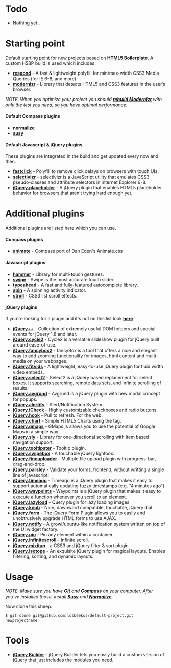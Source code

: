 # Todo

* Nothing yet..

# Starting point
Default starting point for new projects based on **[HTML5 Boilerplate](http://html5boilerplate.com)**.
A custom H5BP build is used which includes:

* **[respond](https://github.com/scottjehl/Respond)** - A fast & lightweight polyfill for min/max-width CSS3 Media Queries (for IE 6-8, and more) 
* **[modernizr](http://modernizr.com/)** - Library that detects HTML5 and CSS3 features in the user’s browser.

_NOTE: When you optimize your project you should **[rebuild Modernizr](http://modernizr.com/download)** with only the test you need, so you have optimal performance._

#### Default Compass plugins
* **[normalize](http://necolas.github.io/normalize.css)**
* **[susy](http://susy.oddbird.net)**

#### Default Javascript & jQuery plugins
These plugins are integrated in the build and get updated every now and then.

* **[fastclick](https://github.com/ftlabs/fastclick)** - Polyfill to remove click delays on browsers with touch UIs.
* **[selectivizr](https://github.com/keithclark/selectivizr)** - selectivizr is a JavaScript utility that emulates CSS3 pseudo-classes and attribute selectors in Internet Explorer 6-8.
* **[jQuery.placeholder](https://github.com/mathiasbynens/jquery-placeholder)** - A jQuery plugin that enables HTML5 placeholder behavior for browsers that aren’t trying hard enough yet.

# Additional plugins
Additional plugins are listed here which you can use.

#### Compass plugins
* **[animate](https://github.com/ericam/compass-animate)** - Compass port of Dan Eden's Animate.css

#### Javascript plugins 

* **[hammer](http://eightmedia.github.io/hammer.js)** - Library for multi-touch gestures.
* **[swipe](https://github.com/bradbirdsall/Swipe)** - Swipe is the most accurate touch slider.
* **[typeahead](https://github.com/twitter/typeahead.js)** - A fast and fully-featured autocomplete library.
* **[spin](https://github.com/fgnass/spin.js)** - A spinning activity indicator.
* **[stroll](https://github.com/hakimel/stroll.js)** - CSS3 list scroll effects.

#### jQuery plugins
If you're looking for a plugin and it's not on this list look **[here](http://www.unheap.com)**.

* **[jQuery++](http://jquerypp.com)** - Collection of extremely useful DOM helpers and special events for jQuery 1.8 and later.
* **[jQuery.cycle2](https://github.com/malsup/cycle2)** - Cycle2 is a versatile slideshow plugin for jQuery built around ease-of-use.
* **[jQuery.fancybox2](https://github.com/fancyapps/fancyBox)** - fancyBox is a tool that offers a nice and elegant way to add zooming functionality for images, html content and multi-media on your webpages.
* **[jQuery.fitvids](https://github.com/davatron5000/FitVids.js)** - A lightweight, easy-to-use jQuery plugin for fluid width video embeds.
* **[jQuery.select2](https://github.com/ivaynberg/select2)** - Select2 is a jQuery based replacement for select boxes. It supports searching, remote data sets, and infinite scrolling of results.
* **[jQuery.avgrund](https://github.com/voronianski/jquery.avgrund.js)** - Avgrund is a jQuery plugin with new modal concept for popups.
* **[jQuery.alertify](https://github.com/fabien-d/alertify.js)** - Alert/Notification System.
* **[jQuery.iCheck](https://github.com/damirfoy/iCheck/)** - Highly customizable checkboxes and radio buttons.
* **[jQuery.hook](https://github.com/jordansinger/Hook.js)** - Pull to refresh. For the web.
* **[jQuery.chart](https://github.com/nnnick/Chart.js)** - Simple HTML5 Charts using the <canvas> tag.
* **[jQuery.gmaps](https://github.com/hpneo/gmaps)** - GMaps.js allows you to use the potential of Google Maps in a simple way.
* **[jQuery.sly](https://github.com/Darsain/sly)** - Library for one-directional scrolling with item based navigation support.
* **[jQuery.tooltipster](https://github.com/iamceege/tooltipster)** - Tooltip plugin.
* **[jQuery.swipebox](https://github.com/brutaldesign/swipebox)** - A touchable jQuery lightbox.
* **[jQuery.fineuploader](https://github.com/Widen/fine-uploader)** - Multiple file upload plugin with progress-bar, drag-and-drop.
* **[jQuery.parsley](https://github.com/guillaumepotier/Parsley.js)** - Validate your forms, frontend, without writting a single line of javascript!
* **[jQuery.timeago](https://github.com/rmm5t/jquery-timeago)** - Timeago is a jQuery plugin that makes it easy to support automatically updating fuzzy timestamps (e.g. "4 minutes ago").
* **[jQuery.waypoints](https://github.com/imakewebthings/jquery-waypoints)** - Waypoints is a jQuery plugin that makes it easy to execute a function whenever you scroll to an element.
* **[jQuery.lazyload](https://github.com/tuupola/jquery_lazyload)** - Query plugin for lazy loading images
* **[jQuery.knob](https://github.com/aterrien/jQuery-Knob)** - Nice, downward compatible, touchable, jQuery dial.
* **[jQuery.form](https://github.com/malsup/form)** - The jQuery Form Plugin allows you to easily and unobtrusively upgrade HTML forms to use AJAX.
* **[jQuery.notify](https://github.com/ehynds/jquery-notify)** - A growl/ubuntu-like notification system written on top of the UI widget factory.
* **[jQuery.pin](https://github.com/webpop/jquery.pin)** - Pin any element within a container.
* **[jQuery.infinitescroll](https://github.com/paulirish/infinite-scroll)** - Infinite scroll.
* **[jQuery.mixitup](https://github.com/barrel/mixitup)** - a CSS3 and jQuery filter & sort plugin.
* **[jQuery.isotope](https://github.com/desandro/isotope)** - An exquisite jQuery plugin for magical layouts. Enables filtering, sorting, and dynamic layouts.

# Usage
_NOTE: Make sure you have **[Git](http://help.github.com/articles/set-up-git)** and **[Compass](http://compass-style.org/install)** on your computer.
After you've installed those, install **[Susy](http://susy.oddbird.net)** and **[Normalize](https://github.com/ksmandersen/compass-normalize)**._

Now clone this sheep. 

	$ git clone git@github.com:losbeekos/default-project.git newprojectname

# Tools

* **[jQuery Builder](http://projects.jga.me/jquery-builder)** - jQuery Builder lets you easily build a custom version of jQuery that just includes the modules you need.